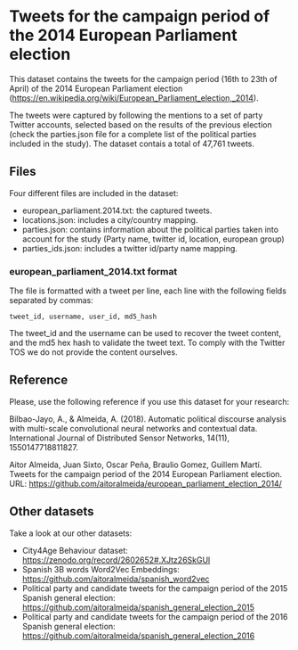 # Tweets for the campaign period of the 2014 European Parliament election
This dataset contains the tweets for the campaign period (16th to 23th of April) of the 2014 European Parliament election (https://en.wikipedia.org/wiki/European_Parliament_election,_2014). 

The tweets were captured by following the mentions to a set of party Twitter accounts, selected based on the results of the previous election (check the parties.json file for a complete list of the political parties included in the study). The dataset contais a total of 47,761 tweets.

## Files

Four different files are included in the dataset:
* european_parliament.2014.txt: the captured tweets.
* locations.json: includes a city/country mapping.
* parties.json: contains information about the political parties taken into account for the study (Party name, twitter id, location, european group)
* parties_ids.json: includes a twitter id/party name mapping.

### european_parliament_2014.txt format

The file is formatted with a tweet per line, each line with the following fields separated by commas:

```
tweet_id, username, user_id, md5_hash
```

The tweet_id and the username can be used to recover the tweet content, and the md5 hex hash to validate the tweet text. To comply with the Twitter TOS we do not provide the content ourselves.

## Reference

Please, use the following reference if you use this dataset for your research:

Bilbao-Jayo, A., & Almeida, A. (2018). Automatic political discourse analysis with multi-scale convolutional neural networks and contextual data. International Journal of Distributed Sensor Networks, 14(11), 1550147718811827.

Aitor Almeida, Juan Sixto, Oscar Peña, Braulio Gomez, Guillem Martí. 
Tweets for the campaign period of the 2014 European Parliament election. 
URL: https://github.com/aitoralmeida/european_parliament_election_2014/

## Other datasets

Take a look at our other datasets:
* City4Age Behaviour dataset: https://zenodo.org/record/2602652#.XJtz26SkGUl
* Spanish 3B words Word2Vec Embeddings: https://github.com/aitoralmeida/spanish_word2vec
*  Political party and candidate tweets for the campaign period of the 2015 Spanish general election: https://github.com/aitoralmeida/spanish_general_election_2015
*  Political party and candidate tweets for the campaign period of the 2016 Spanish general election: https://github.com/aitoralmeida/spanish_general_election_2016



